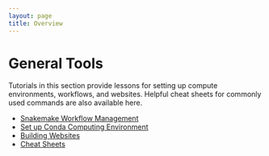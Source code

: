 ```yaml
---
layout: page
title: Overview
---
```


General Tools
=============

Tutorials in this section provide lessons for setting up compute environments, workflows, and websites. Helpful cheat sheets for commonly used commands are also available here.

- [Snakemake Workflow Management](Snakemake/index.md)
- [Set up Conda Computing Environment](install_conda_tutorial.md)
- [Building Websites](Web-Development/index.md)
- [Cheat Sheets](Cheat-Sheets/index.md)
